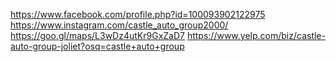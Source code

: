 https://www.facebook.com/profile.php?id=100093902122975
https://www.instagram.com/castle_auto_group2000/
https://goo.gl/maps/L3wDz4utKr9GxZaD7
https://www.yelp.com/biz/castle-auto-group-joliet?osq=castle+auto+group
